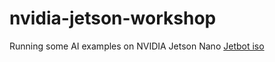 # nvidia-jetson-workshop
Running some AI examples on NVIDIA Jetson Nano
[Jetbot iso](https://drive.google.com/open?id=10JGJ-hNSxSkk5lMgKs0YmezjONWFeNAR)
